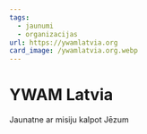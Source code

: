 ```yaml
---
tags:
  - jaunumi
  - organizacijas
url: https://ywamlatvia.org
card_image: /ywamlatvia.org.webp
---
```


# YWAM Latvia

Jaunatne ar misiju kalpot Jēzum

